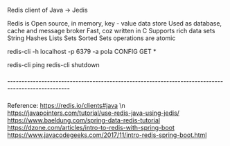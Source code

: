 Redis client of Java -> Jedis

Redis is 
Open source, in memory, key - value data store 
Used as database, cache and message broker
Fast, coz written in C
Supports rich data sets
    String
    Hashes
    Lists
    Sets
    Sorted Sets
operations are atomic

redis-cli -h localhost -p 6379 -a pola
CONFIG GET *

redis-cli ping
redis-cli shutdown

##### -------------------------------------------------------------------------------------------------- #####

Reference:
https://redis.io/clients#java \n
https://javapointers.com/tutorial/use-redis-java-using-jedis/
https://www.baeldung.com/spring-data-redis-tutorial
https://dzone.com/articles/intro-to-redis-with-spring-boot
https://www.javacodegeeks.com/2017/11/intro-redis-spring-boot.html
